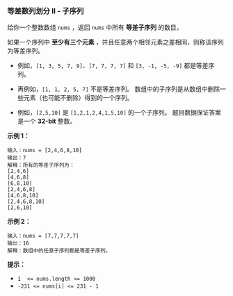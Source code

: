 ### 等差数列划分 II - 子序列 ###
给你一个整数数组 `nums` ，返回 `nums` 中所有 **等差子序列** 的数目。

如果一个序列中 **至少有三个元素** ，并且任意两个相邻元素之差相同，则称该序列为等差序列。

* 例如，`[1, 3, 5, 7, 9]`、`[7, 7, 7, 7]` 和 `[3, -1, -5, -9]` 都是等差序列。
* 再例如，`[1, 1, 2, 5, 7]` 不是等差序列。
数组中的子序列是从数组中删除一些元素（也可能不删除）得到的一个序列。

* 例如，`[2,5,10]` 是 `[1,2,1,2,4,1,5,10]` 的一个子序列。
题目数据保证答案是一个 **32-bit** 整数。



**示例 1：**

```
输入：nums = [2,4,6,8,10]
输出：7
解释：所有的等差子序列为：
[2,4,6]
[4,6,8]
[6,8,10]
[2,4,6,8]
[4,6,8,10]
[2,4,6,8,10]
[2,6,10]
```

**示例 2：**

```
输入：nums = [7,7,7,7,7]
输出：16
解释：数组中的任意子序列都是等差子序列。
```



**提示：**

* `1  <= nums.length <= 1000`
* `-231 <= nums[i] <= 231 - 1`

